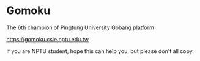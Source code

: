 # Gomoku
The 6th champion of Pingtung University Gobang platform

https://gomoku.csie.nptu.edu.tw

If you are NPTU student, hope this can help you, but please don't all copy.
